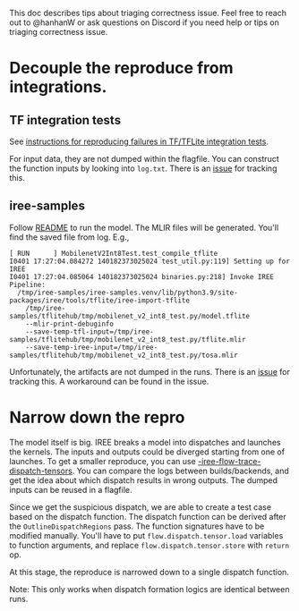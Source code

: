 This doc describes tips about triaging correctness issue. Feel free to reach out
to @hanhanW or ask questions on Discord if you need help or tips on triaging
correctness issue.

# Decouple the reproduce from integrations.

## TF integration tests

See [instructions for reproducing failures in TF/TFLite integration tests](https://github.com/hanhanW/iree/blob/main/docs/developers/debugging/tf_integrations_test_repro.md).

For input data, they are not dumped within the flagfile. You can construct the
function inputs by looking into `log.txt`. There is an [issue](https://github.com/google/iree/issues/8658)
for tracking this.

## iree-samples

Follow [README](https://github.com/google/iree-samples#readme) to run the model.
The MLIR files will be generated. You'll find the saved file from log. E.g.,

```
[ RUN      ] MobilenetV2Int8Test.test_compile_tflite
I0401 17:27:04.084272 140182373025024 test_util.py:119] Setting up for IREE
I0401 17:27:04.085064 140182373025024 binaries.py:218] Invoke IREE Pipeline:
  /tmp/iree-samples/iree-samples.venv/lib/python3.9/site-packages/iree/tools/tflite/iree-import-tflite
    /tmp/iree-samples/tflitehub/tmp/mobilenet_v2_int8_test.py/model.tflite
    --mlir-print-debuginfo
    --save-temp-tfl-input=/tmp/iree-samples/tflitehub/tmp/mobilenet_v2_int8_test.py/tflite.mlir
    --save-temp-iree-input=/tmp/iree-samples/tflitehub/tmp/mobilenet_v2_int8_test.py/tosa.mlir
```

Unfortunately, the artifacts are not dumped in the runs. There is an [issue](https://github.com/google/iree/issues/8756)
for tracking this. A workaround can be found in the issue.

# Narrow down the repro

The model itself is big. IREE breaks a model into dispatches and launches the
kernels. The inputs and outputs could be diverged starting from one of
launches. To get a smaller reproduce, you can use [-iree-flow-trace-dispatch-tensors](https://github.com/google/iree/blob/main/docs/developers/developing_iree/developer_overview.md#iree-flow-trace-dispatch-tensors).
You can compare the logs between builds/backends, and get the idea about which
dispatch results in wrong outputs. The dumped inputs can be reused in a
flagfile.

Since we get the suspicious dispatch, we are able to create a test case based on
the dispatch function. The dispatch function can be derived after the
`OutlineDispatchRegions` pass. The function signatures have to be modified
manually. You'll have to put `flow.dispatch.tensor.load` variables to function
arguments, and replace `flow.dispatch.tensor.store` with `return` op.

At this stage, the reproduce is narrowed down to a single dispatch function.

Note: This only works when dispatch formation logics are identical between runs.
